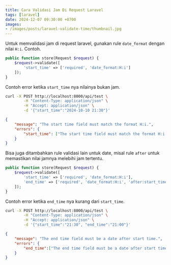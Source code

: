 ```yaml
---
title: Cara Validasi Jam Di Request Laravel
tags: [laravel]
date: 2024-12-07 09:30:00 +0700
images:
- /images/posts/laravel-validate-time/thumbnail.jpg
---
```


Untuk memvalidasi jam di request laravel, gunakan rule `date_format` dengan nilai `H:i`. Contoh.

<!--more-->

```php
public function store(Request $request) {
    $request->validate([
        'start_time' => ['required', 'date_format:H:i']
    ]);
}
```

Contoh error ketika `start_time` nya nilainya bukan jam.

```bash
curl -X POST http://localhost:8000/api/test \
        -H "Content-Type: application/json" \
        -H "Accept: application/json" \
        -d '{"start_time":"2024-10-10 21:30"}'
```

```json
{
    "message": "The start time field must match the format H:i.",
    "errors": {
        "start_time": ["The start time field must match the format H:i."]
    }
}
```

Bisa juga ditambahkan rule validasi lain untuk date, misal rule `after` untuk memastikan nilai jamnya melebihi jam tertentu.

```php
public function store(Request $request) {
    $request->validate([
        'start_time' => ['required', 'date_format:H:i'],
        'end_time' => ['required', 'date_format:H:i', 'after:start_time']
    ]);
}
```

Contoh error ketika `end_time` nya kurang dari `start_time`.

```bash
curl -X POST http://localhost:8000/api/test \
        -H "Content-Type: application/json" \
        -H "Accept: application/json" \
        -d '{"start_time":"21:30", "end_time":"21:00"}'
```

```json
{
    "message": "The end time field must be a date after start time.",
    "errors": {
        "end_time":["The end time field must be a date after start time."]
    }
}
```